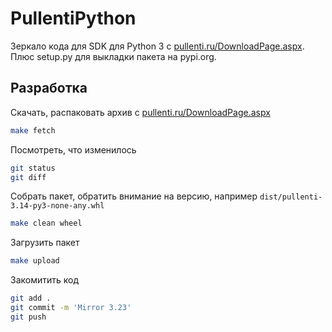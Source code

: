 # PullentiPython

Зеркало кода для SDK для Python 3 с [pullenti.ru/DownloadPage.aspx](http://www.pullenti.ru/DownloadPage.aspx). Плюс setup.py для выкладки пакета на pypi.org.

## Разработка

Скачать, распаковать архив с [pullenti.ru/DownloadPage.aspx](http://www.pullenti.ru/DownloadPage.aspx)

```bash
make fetch
```

Посмотреть, что изменилось

```bash
git status
git diff
```

Собрать пакет, обратить внимание на версию, например `dist/pullenti-3.14-py3-none-any.whl`

```bash
make clean wheel
```

Загрузить пакет

```bash
make upload
```

Закомитить код

```bash
git add .
git commit -m 'Mirror 3.23'
git push
```
